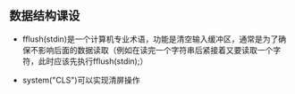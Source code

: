 ## 数据结构课设
- fflush(stdin)是一个计算机专业术语，功能是清空输入缓冲区，通常是为了确保不影响后面的数据读取（例如在读完一个字符串后紧接着又要读取一个字符，此时应该先执行fflush(stdin);）

- system("CLS")可以实现清屏操作